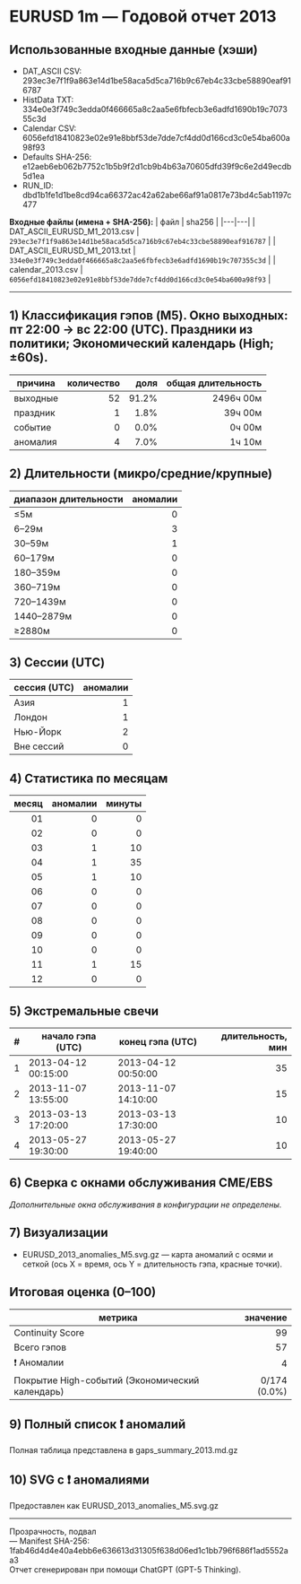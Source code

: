 # EURUSD 1m — Годовой отчет 2013

## Использованные входные данные (хэши)
- DAT_ASCII CSV: 293ec3e7f1f9a863e14d1be58aca5d5ca716b9c67eb4c33cbe58890eaf916787  
- HistData TXT: 334e0e3f749c3edda0f466665a8c2aa5e6fbfecb3e6adfd1690b19c707355c3d  
- Calendar CSV: 6056efd18410823e02e91e8bbf53de7dde7cf4dd0d166cd3c0e54ba600a98f93  
- Defaults SHA-256: e12aeb6eb062b7752c1b5b9f2d1cb9b4b63a70605dfd39f9c6e2d49ecdb5d1ea  
- RUN_ID: dbd1b1fe1d1be8cd94ca66372ac42a62abe66af91a0817e73bd4c5ab1197c477  

**Входные файлы (имена + SHA-256):**
| файл | sha256 |
|---|---|
| DAT_ASCII_EURUSD_M1_2013.csv | `293ec3e7f1f9a863e14d1be58aca5d5ca716b9c67eb4c33cbe58890eaf916787` |
| DAT_ASCII_EURUSD_M1_2013.txt | `334e0e3f749c3edda0f466665a8c2aa5e6fbfecb3e6adfd1690b19c707355c3d` |
| calendar_2013.csv | `6056efd18410823e02e91e8bbf53de7dde7cf4dd0d166cd3c0e54ba600a98f93` |

---

## 1) Классификация гэпов (M5). Окно выходных: пт 22:00 → вс 22:00 (UTC). Праздники из политики; Экономический календарь (High; ±60s).
| причина | количество | доля | общая длительность |
|---|---:|---:|---:|
| выходные | 52 | 91.2% | 2496ч 00м |
| праздник | 1 | 1.8% | 39ч 00м |
| событие | 0 | 0.0% | 0ч 00м |
| аномалия | 4 | 7.0% | 1ч 10м |

## 2) Длительности (микро/средние/крупные)
| диапазон длительности | аномалии |
|---|---:|
| ≤5м | 0 |
| 6–29м | 3 |
| 30–59м | 1 |
| 60–179м | 0 |
| 180–359м | 0 |
| 360–719м | 0 |
| 720–1439м | 0 |
| 1440–2879м | 0 |
| ≥2880м | 0 |

## 3) Сессии (UTC)
| сессия (UTC) | аномалии |
|---|---:|
| Азия | 1 |
| Лондон | 1 |
| Нью-Йорк | 2 |
| Вне сессий | 0 |

## 4) Статистика по месяцам
| месяц | аномалии | минуты |
|---:|---:|---:|
| 01 | 0 | 0 |
| 02 | 0 | 0 |
| 03 | 1 | 10 |
| 04 | 1 | 35 |
| 05 | 1 | 10 |
| 06 | 0 | 0 |
| 07 | 0 | 0 |
| 08 | 0 | 0 |
| 09 | 0 | 0 |
| 10 | 0 | 0 |
| 11 | 1 | 15 |
| 12 | 0 | 0 |

## 5) Экстремальные свечи
| # | начало гэпа (UTC) | конец гэпа (UTC) | длительность, мин |
|---:|---|---|---:|
| 1 | 2013-04-12 00:15:00 | 2013-04-12 00:50:00 | 35 |
| 2 | 2013-11-07 13:55:00 | 2013-11-07 14:10:00 | 15 |
| 3 | 2013-03-13 17:20:00 | 2013-03-13 17:30:00 | 10 |
| 4 | 2013-05-27 19:30:00 | 2013-05-27 19:40:00 | 10 |

## 6) Сверка с окнами обслуживания CME/EBS
_Дополнительные окна обслуживания в конфигурации не определены._

## 7) Визуализации
- EURUSD_2013_anomalies_M5.svg.gz — карта аномалий с осями и сеткой (ось X = время, ось Y = длительность гэпа, красные точки).

## Итоговая оценка (0–100)
| метрика | значение |
|---|---:|
| Continuity Score | 99 |
| Всего гэпов | 57 |
| ❗ Аномалии | 4 |
| Покрытие High-событий (Экономический календарь) | 0/174 (0.0%) |

## 9) Полный список ❗ аномалий
Полная таблица представлена в gaps_summary_2013.md.gz

## 10) SVG с ❗ аномалиями
Предоставлен как EURUSD_2013_anomalies_M5.svg.gz

---
Прозрачность, подвал  
— Manifest SHA-256: 1fab46d4d4e40a4ebb6e636613d31305f638d06ed1c1bb796f686f1ad5552aa3  
Отчет сгенерирован при помощи ChatGPT (GPT-5 Thinking).  

